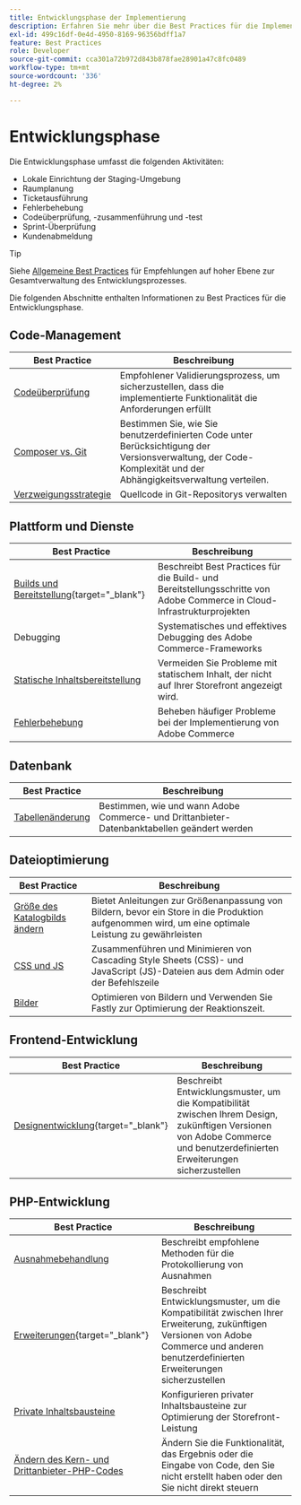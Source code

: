 ```yaml
---
title: Entwicklungsphase der Implementierung
description: Erfahren Sie mehr über die Best Practices für die Implementierung in der Entwicklungsphase von Adobe Commerce-Projekten.
exl-id: 499c16df-0e4d-4950-8169-96356bdff1a7
feature: Best Practices
role: Developer
source-git-commit: cca301a72b972d843b878fae28901a47c8fc0489
workflow-type: tm+mt
source-wordcount: '336'
ht-degree: 2%

---
```



# Entwicklungsphase

Die Entwicklungsphase umfasst die folgenden Aktivitäten:

- Lokale Einrichtung der Staging-Umgebung
- Raumplanung
- Ticketausführung
- Fehlerbehebung
- Codeüberprüfung, -zusammenführung und -test
- Sprint-Überprüfung
- Kundenabmeldung

>[!TIP]
>
>Siehe [Allgemeine Best Practices](general.md) für Empfehlungen auf hoher Ebene zur Gesamtverwaltung des Entwicklungsprozesses.

Die folgenden Abschnitte enthalten Informationen zu Best Practices für die Entwicklungsphase.

## Code-Management

| Best Practice | Beschreibung |
|-----------------------------------------------------------------|--------------------------------------------------------------------------------------------------------------------------------------|
| [Codeüberprüfung](code-review.md) | Empfohlener Validierungsprozess, um sicherzustellen, dass die implementierte Funktionalität die Anforderungen erfüllt |
| [Composer vs. Git](code-management.md) | Bestimmen Sie, wie Sie benutzerdefinierten Code unter Berücksichtigung der Versionsverwaltung, der Code-Komplexität und der Abhängigkeitsverwaltung verteilen. |
| [Verzweigungsstrategie](git-branching.md) | Quellcode in Git-Repositorys verwalten |

## Plattform und Dienste

| Best Practice | Beschreibung |
|--------------------------------------------------------------------------------------------------------------------------------------------------------|-------------------------------------------------------------------------------------------------------------|
| [Builds und Bereitstellung](https://experienceleague.adobe.com/docs/commerce-cloud-service/user-guide/develop/deploy/best-practices.html){target="_blank"} | Beschreibt Best Practices für die Build- und Bereitstellungsschritte von Adobe Commerce in Cloud-Infrastrukturprojekten |
| Debugging | Systematisches und effektives Debugging des Adobe Commerce-Frameworks |
| [Statische Inhaltsbereitstellung](static-content-deployment.md) | Vermeiden Sie Probleme mit statischem Inhalt, der nicht auf Ihrer Storefront angezeigt wird. |
| [Fehlerbehebung](troubleshooting.md) | Beheben häufiger Probleme bei der Implementierung von Adobe Commerce |

## Datenbank

| Best Practice | Beschreibung |
|----------------------------------------------------------------|---------------------------------------------------------------------------------|
| [Tabellenänderung](modifying-core-and-third-party-tables.md) | Bestimmen, wie und wann Adobe Commerce- und Drittanbieter-Datenbanktabellen geändert werden |

## Dateioptimierung

| Best Practice | Beschreibung |
|-----------------------------------------------------|-----------------------------------------------------------------------------------------------------------|
| [Größe des Katalogbilds ändern](catalog-image-resizing.md) | Bietet Anleitungen zur Größenanpassung von Bildern, bevor ein Store in die Produktion aufgenommen wird, um eine optimale Leistung zu gewährleisten |
| [CSS und JS](optimize-css-js-files.md) | Zusammenführen und Minimieren von Cascading Style Sheets (CSS)- und JavaScript (JS)-Dateien aus dem Admin oder der Befehlszeile |
| [Bilder](image-optimization.md) | Optimieren von Bildern und Verwenden Sie Fastly zur Optimierung der Reaktionszeit. |

## Frontend-Entwicklung

| Best Practice | Beschreibung |
|----------------------------------------------------------------------------------------------------------------|------------------------------------------------------------------------------------------------------------------------------------------|
| [Designentwicklung](https://developer.adobe.com/commerce/frontend-core/guide/best-practices/){target="_blank"} | Beschreibt Entwicklungsmuster, um die Kompatibilität zwischen Ihrem Design, zukünftigen Versionen von Adobe Commerce und benutzerdefinierten Erweiterungen sicherzustellen |

## PHP-Entwicklung

| Best Practice | Beschreibung |
|-----------------------------------------------------------------------------------------|----------------------------------------------------------------------------------------------------------------------------------------------------|
| [Ausnahmebehandlung](exception-handling.md) | Beschreibt empfohlene Methoden für die Protokollierung von Ausnahmen |
| [Erweiterungen](https://developer.adobe.com/commerce/php/best-practices/){target="_blank"} | Beschreibt Entwicklungsmuster, um die Kompatibilität zwischen Ihrer Erweiterung, zukünftigen Versionen von Adobe Commerce und anderen benutzerdefinierten Erweiterungen sicherzustellen |
| [Private Inhaltsbausteine](private-content-block-configuration.md) | Konfigurieren privater Inhaltsbausteine zur Optimierung der Storefront-Leistung |
| [Ändern des Kern- und Drittanbieter-PHP-Codes](modifying-core-and-third-party-code.md) | Ändern Sie die Funktionalität, das Ergebnis oder die Eingabe von Code, den Sie nicht erstellt haben oder den Sie nicht direkt steuern |
